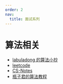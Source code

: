 ```yaml
---
order: 2
nav:
  title: 面试系列
---
```


# 算法相关

- [labuladong 的算法小抄](https://labuladong.gitbook.io/algo)
- [leetcode](https://leetcode-cn.com)
- [CS-Notes](https://github.com/CyC2018/CS-Notes)
- [瓶子君的算法教程](https://github.com/sisterAn/JavaScript-Algorithms)
